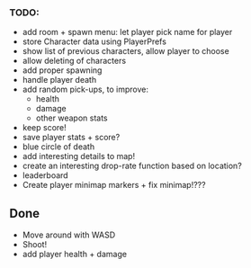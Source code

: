 ### TODO:
* add room + spawn menu: let player pick name for player
* store Character data using PlayerPrefs
* show list of previous characters, allow player to choose
* allow deleting of characters
* add proper spawning
* handle player death
* add random pick-ups, to improve:
  * health
  * damage
  * other weapon stats
* keep score!
* save player stats + score?
* blue circle of death
* add interesting details to map!
* create an interesting drop-rate function based on location?
* leaderboard
* Create player minimap markers + fix minimap!???


## Done
* Move around with WASD
* Shoot!
* add player health + damage
